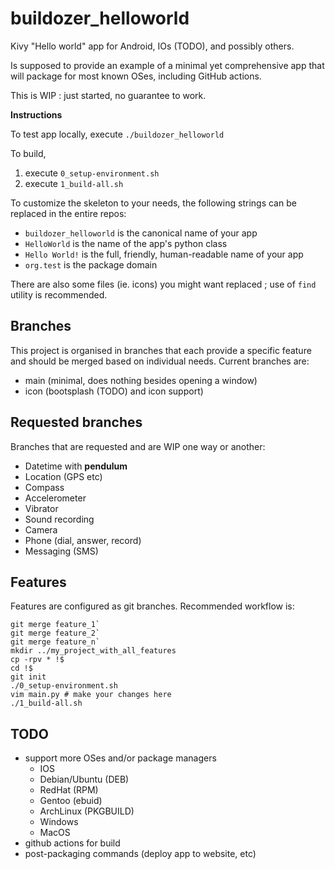 # buildozer_helloworld
Kivy "Hello world" app for Android, IOs (TODO), and possibly others.

Is supposed to provide an example of a minimal yet comprehensive app that will package for most known OSes, including GitHub actions.

This is WIP : just started, no guarantee to work.


**Instructions**

To test app locally, execute `./buildozer_helloworld`

To build,

1. execute `0_setup-environment.sh`
2. execute `1_build-all.sh`

To customize the skeleton to your needs, the following strings can be replaced in the entire repos:

* `buildozer_helloworld` is the canonical name of your app
* `HelloWorld` is the name of the app's python class
* `Hello World!` is the full, friendly, human-readable name of your app
* `org.test` is the package domain

There are also some files (ie. icons) you might want replaced ; use of `find` utility is recommended.

## Branches

This project is organised in branches that each provide a specific feature and should be merged based on individual needs. Current branches are:

* main (minimal, does nothing besides opening a window)
* icon (bootsplash (TODO) and icon support)

## Requested branches

Branches that are requested and are WIP one way or another:

* Datetime with **pendulum**
* Location (GPS etc)
* Compass
* Accelerometer
* Vibrator
* Sound recording
* Camera
* Phone (dial, answer, record)
* Messaging (SMS)

## Features

Features are configured as git branches. Recommended workflow is:

```
git merge feature_1`
git merge feature_2`
git merge feature_n`
mkdir ../my_project_with_all_features
cp -rpv * !$
cd !$
git init
./0_setup-environment.sh
vim main.py # make your changes here
./1_build-all.sh
```

## TODO

* support more OSes and/or package managers
    * IOS
    * Debian/Ubuntu (DEB)
    * RedHat (RPM)
    * Gentoo (ebuid)
    * ArchLinux (PKGBUILD)
    * Windows
    * MacOS
* github actions for build
* post-packaging commands (deploy app to website, etc)
